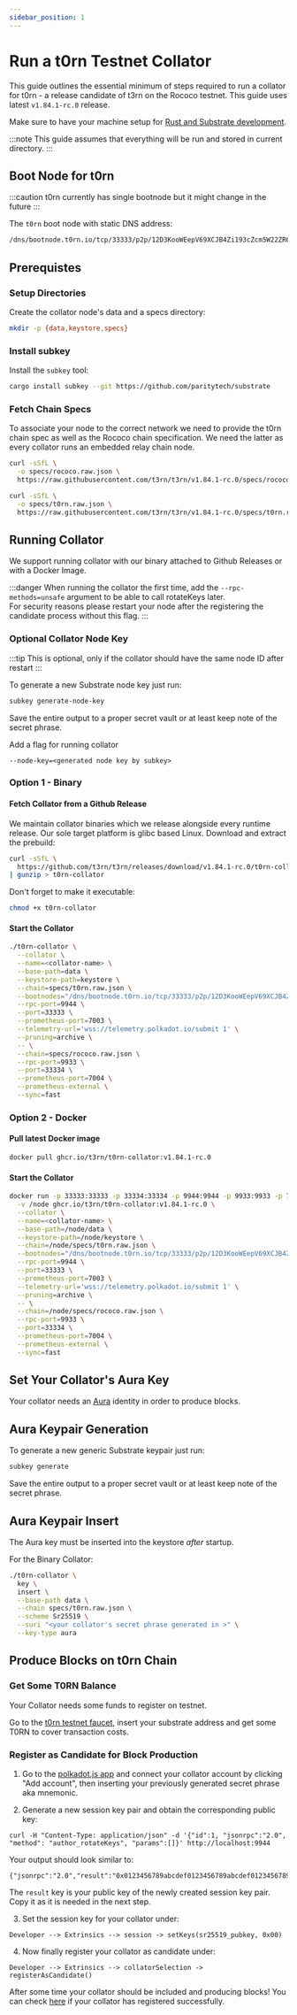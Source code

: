 ```yaml
---
sidebar_position: 1
---
```


# Run a t0rn Testnet Collator

This guide outlines the essential minimum of steps required to run a collator for t0rn - a release candidate of t3rn on the Rococo testnet. This guide uses latest `v1.84.1-rc.0` release.

Make sure to have your machine setup for [Rust and Substrate development](https://docs.substrate.io/v3/getting-started/installation/).

:::note
This guide assumes that everything will be run and stored in current directory.
:::

## Boot Node for t0rn

:::caution
t0rn currently has single bootnode but it might change in the future
:::

The `t0rn` boot node with static DNS address:

```sh
/dns/bootnode.t0rn.io/tcp/33333/p2p/12D3KooWEepV69XCJB4Zi193cZcm5W22ZR62DEP84iLFTUKVPtwp
```

## Prerequistes

### Setup Directories

Create the collator node's data and a specs directory:

```sh
mkdir -p {data,keystore,specs}
```

### Install subkey

Install the `subkey` tool:

```sh
cargo install subkey --git https://github.com/paritytech/substrate
```

### Fetch Chain Specs

To associate your node to the correct network we need to provide the t0rn chain spec as well as the Rococo chain specification. We need the latter as every collator runs an embedded relay chain node.

```sh
curl -sSfL \
  -o specs/rococo.raw.json \
  https://raw.githubusercontent.com/t3rn/t3rn/v1.84.1-rc.0/specs/rococo.raw.json

curl -sSfL \
  -o specs/t0rn.raw.json \
  https://raw.githubusercontent.com/t3rn/t3rn/v1.84.1-rc.0/specs/t0rn.raw.json
```

## Running Collator

We support running collator with our binary attached to Github Releases or with a Docker Image.

:::danger
When running the collator the first time, add the `--rpc-methods=unsafe` argument to be able to call rotateKeys later.  
For security reasons please restart your node after the registering the candidate process without this flag.
:::

### Optional Collator Node Key

:::tip
This is optional, only if the collator should have the same node ID after restart
:::

To generate a new Substrate node key just run:

```sh
subkey generate-node-key
```

Save the entire output to a proper secret vault or at least keep note of the secret phrase.

Add a flag for running collator
```
--node-key=<generated node key by subkey>
```

### Option 1 - Binary

#### Fetch Collator from a Github Release

We maintain collator binaries which we release alongside every runtime release. Our sole target platform is glibc based Linux. Download and extract the prebuild:

```sh
curl -sSfL \
  https://github.com/t3rn/t3rn/releases/download/v1.84.1-rc.0/t0rn-collator-v1.84.1-rc.0-x86_64-unknown-linux-gnu.gz \
| gunzip > t0rn-collator
```

Don't forget to make it executable:

```sh
chmod +x t0rn-collator
```

#### Start the Collator

```sh
./t0rn-collator \
  --collator \
  --name=<collator-name> \
  --base-path=data \
  --keystore-path=keystore \
  --chain=specs/t0rn.raw.json \
  --bootnodes="/dns/bootnode.t0rn.io/tcp/33333/p2p/12D3KooWEepV69XCJB4Zi193cZcm5W22ZR62DEP84iLFTUKVPtwp" \
  --rpc-port=9944 \
  --port=33333 \
  --prometheus-port=7003 \
  --telemetry-url='wss://telemetry.polkadot.io/submit 1' \
  --pruning=archive \
  -- \
  --chain=specs/rococo.raw.json \
  --rpc-port=9933 \
  --port=33334 \
  --prometheus-port=7004 \
  --prometheus-external \
  --sync=fast
```

### Option 2 - Docker

#### Pull latest Docker image

```sh
docker pull ghcr.io/t3rn/t0rn-collator:v1.84.1-rc.0
```

#### Start the Collator

```sh
docker run -p 33333:33333 -p 33334:33334 -p 9944:9944 -p 9933:9933 -p 7003:7003 \
  -v /node ghcr.io/t3rn/t0rn-collator:v1.84.1-rc.0 \
  --collator \
  --name=<collator-name> \
  --base-path=/node/data \
  --keystore-path=/node/keystore \
  --chain=/node/specs/t0rn.raw.json \
  --bootnodes="/dns/bootnode.t0rn.io/tcp/33333/p2p/12D3KooWEepV69XCJB4Zi193cZcm5W22ZR62DEP84iLFTUKVPtwp" \
  --rpc-port=9944 \
  --port=33333 \
  --prometheus-port=7003 \
  --telemetry-url='wss://telemetry.polkadot.io/submit 1' \
  --pruning=archive \
  -- \
  --chain=/node/specs/rococo.raw.json \
  --rpc-port=9933 \
  --port=33334 \
  --prometheus-port=7004 \
  --prometheus-external \
  --sync=fast
```

## Set Your Collator's Aura Key

Your collator needs an [Aura](https://docs.substrate.io/v3/advanced/consensus/#aura) identity in order to produce blocks.

## Aura Keypair Generation

To generate a new generic Substrate keypair just run:

```sh
subkey generate
```

Save the entire output to a proper secret vault or at least keep note of the secret phrase.

## Aura Keypair Insert

The Aura key must be inserted into the keystore *after* startup.

For the Binary Collator:
```sh
./t0rn-collator \
  key \
  insert \
  --base-path data \
  --chain specs/t0rn.raw.json \
  --scheme Sr25519 \
  --suri "<your collator's secret phrase generated in >" \
  --key-type aura
```

## Produce Blocks on t0rn Chain

### Get Some T0RN Balance

Your Collator needs some funds to register on testnet.

Go to the [t0rn testnet faucet](https://faucet.t0rn.io), insert your substrate address and get some T0RN to cover transaction costs.

### Register as Candidate for Block Production 

1. Go to the [polkadot.js app](https://polkadot.js.org/apps/?rpc=wss%3A%2F%2Frpc.t0rn.io#/accounts) and connect your collator account by clicking "Add account", then inserting your previously generated secret phrase aka mnemonic.

2. Generate a new session key pair and obtain the corresponding public key:

```
curl -H "Content-Type: application/json" -d '{"id":1, "jsonrpc":"2.0", "method": "author_rotateKeys", "params":[]}' http://localhost:9944
```

Your output should look similar to:

```
{"jsonrpc":"2.0","result":"0x0123456789abcdef0123456789abcdef0123456789abcdef0123456789abcdef","id":1}
```


The `result` key is your public key of the newly created session key pair. Copy it as it is needed in the next step.

3. Set the session key for your collator under:

```
Developer --> Extrinsics --> session -> setKeys(sr25519_pubkey, 0x00)
```

4. Now finally register your collator as candidate under:

```
Developer --> Extrinsics --> collatorSelection -> registerAsCandidate()
```

After some time your collator should be included and producing blocks!
You can check [here](https://polkadot.js.org/apps/?rpc=wss%3A%2F%2Frpc.t0rn.io#/collators) if your collator has registered successfully.